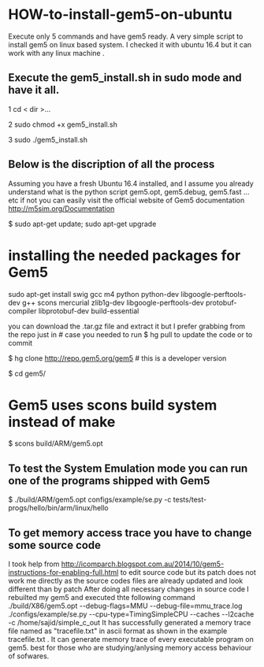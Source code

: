 # HOW-to-install-gem5-on-ubuntu
Execute only 5 commands and have gem5 ready. A very simple script to install gem5 on linux based system. I checked it with ubuntu 16.4 but it can work with any linux machine .  

Execute the gem5_install.sh in sudo mode and have it all. 
---------------------------------------------------------------------------- 
 
 1    cd < dir >...
 
 2    sudo chmod +x gem5_install.sh 
 
 3    sudo ./gem5_install.sh

Below is the discription of all the process
----------------------------------------------------------
Assuming you have a fresh Ubuntu 16.4 installed, and I assume you already understand what is the python script gem5.opt, gem5.debug, gem5.fast … etc if not you can easily visit the official website of Gem5 documentation http://m5sim.org/Documentation

$ sudo apt-get update; sudo apt-get upgrade

# installing the needed packages for Gem5 

sudo apt-get install swig gcc m4 python python-dev libgoogle-perftools-dev  g++  scons  mercurial  zlib1g-dev libgoogle-perftools-dev protobuf-compiler libprotobuf-dev build-essential 


you can download the .tar.gz file and extract it but I prefer grabbing from the repo just in # case you needed to run $ hg pull to update the code or to commit

$ hg clone http://repo.gem5.org/gem5   # this is a developer version

$ cd gem5/

# Gem5 uses scons build system instead of make

$ scons build/ARM/gem5.opt

## To test the System Emulation mode you can run one of the programs shipped with Gem5
$ ./build/ARM/gem5.opt configs/example/se.py -c tests/test-progs/hello/bin/arm/linux/hel­lo 
## To get memory access trace you have to change some source code
I took help from http://icomparch.blogspot.com.au/2014/10/gem5-instructions-for-enabling-full.html to edit source code but its patch does not work me directly as the source codes files are already updated and look different than by patch
 After doing all necessary changes in source code I rebuilted my gem5 and executed thte following command 
 ./build/X86/gem5.opt --debug-flags=MMU --debug-file=mmu_trace.log  ./configs/example/se.py --cpu-type=TimingSimpleCPU --caches --l2cache -c /home/sajid/simple_c_out 
 It has successfully generated a memory trace file named as "tracefile.txt" in ascii format as shown in the example tracefile.txt . 
 It can generate memory trace of every executable program on gem5. best for those who are studying/anlysing memory access behaviour of sofwares. 
 



